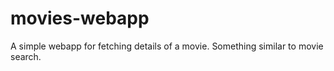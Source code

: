 # movies-webapp
A simple webapp for fetching details of a movie. Something similar to movie search.
